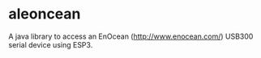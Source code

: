 aleoncean
=========

A java library to access an EnOcean (http://www.enocean.com/) USB300 serial device using ESP3.
